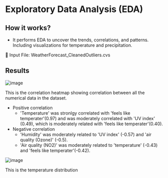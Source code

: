 # Exploratory Data Analysis (EDA)
## How it works?
* It performs EDA to uncover the trends, correlations, and patterns. Including visualizations for temperature and precipitation.

📂 Input File: WeatherForecast_CleanedOutliers.cvs 

## Results

![image](https://github.com/user-attachments/assets/554e7ac9-c762-4881-8193-a84348e389dd)

This is the correlation heatmap showing correlation between all the numerical data in the dataset.
* Positive correlation
  * 'Temperature' was stronlgy correlated with 'feels like temperater'(0.97) and was moderately correlated with 'UV index' (0.49), which is moderately related with 'feels like temperater'(0.40). 
* Negative correlation
  * 'Humidity' was moderately related to 'UV index' (-0.57) and 'air quality (Ozone)' (-0.5).
  * 'Air quality (NO2)' was moderately related to 'temperature' (-0.43) and 'feels like temperater'(-0.42).

![image](https://github.com/user-attachments/assets/f7d0ddef-27a9-4778-a214-48f778bd343d)

This is the temperature distribution 

